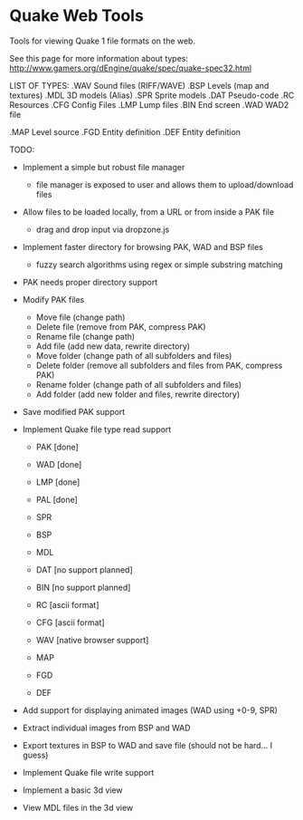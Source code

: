 Quake Web Tools
===============

Tools for viewing Quake 1 file formats on the web.

See this page for more information about types:
http://www.gamers.org/dEngine/quake/spec/quake-spec32.html

LIST OF TYPES:
.WAV    Sound files (RIFF/WAVE)
.BSP    Levels (map and textures)
.MDL    3D models (Alias)
.SPR    Sprite models
.DAT    Pseudo-code
.RC     Resources
.CFG    Config Files
.LMP    Lump files
.BIN    End screen
.WAD    WAD2 file

.MAP    Level source
.FGD    Entity definition
.DEF    Entity definition

TODO:
+ Implement a simple but robust file manager
  + file manager is exposed to user and allows them to upload/download files

+ Allow files to be loaded locally, from a URL or from inside a PAK file
  + drag and drop input via dropzone.js

+ Implement faster directory for browsing PAK, WAD and BSP files
  + fuzzy search algorithms using regex or simple substring matching

+ PAK needs proper directory support

+ Modify PAK files
  + Move file (change path)
  + Delete file (remove from PAK, compress PAK)
  + Rename file (change path)
  + Add file (add new data, rewrite directory)
  + Move folder (change path of all subfolders and files)
  + Delete folder (remove all subfolders and files from PAK, compress PAK)
  + Rename folder (change path of all subfolders and files)
  + Add folder (add new folder and files, rewrite directory)

+ Save modified PAK support

+ Implement Quake file type read support
  + PAK [done]
  + WAD [done]
  + LMP [done]
  + PAL [done]
  + SPR
  + BSP
  + MDL

  + DAT [no support planned]
  + BIN [no support planned]
  + RC  [ascii format]
  + CFG [ascii format]
  + WAV [native browser support]

  + MAP
  + FGD
  + DEF

+ Add support for displaying animated images (WAD using +0-9, SPR)

+ Extract individual images from BSP and WAD

+ Export textures in BSP to WAD and save file (should not be hard... I guess)

+ Implement Quake file write support

+ Implement a basic 3d view

+ View MDL files in the 3d view